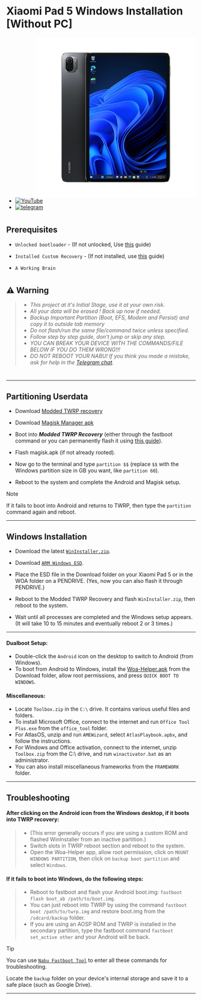 # Xiaomi Pad 5 Windows Installation [Without PC]
<img align="right" src="nabu.png" width="425" alt="Windows 11 Running On A Xiaomi Pad 5">

- [![YouTube](https://github.com/Kumar-Jy/Windows-in-PocoF1-Without-PC/assets/20044626/3abc8b52-c5c6-4495-b623-d1312195d639)](https://youtu.be/57yx5eoBu5U)
- [![telegram](https://img.shields.io/badge/chat-telegram-brightgreen.svg?logo=telegram&style=flat-square)](https://t.me/WinInstaller)
#

## Prerequisites
- ```Unlocked bootloader``` - (If not unlocked, Use [this](https://github.com/erdilS/Port-Windows-11-Xiaomi-Pad-5/blob/main/guide/English/unlock-bootloader-en.md) guide)

- `Installed Custom Recovery` - (If not installed, use [this](TWRPInstallation.md) guide)

-  ```A Working Brain```
#

## ⚠️ Warning
> - _This project at it's Initial Stage, use it at your own risk._
> - _All your data will be erased ! Back up now if needed._
> - _Backup Important Partition (Boot, EFS, Modem and Persist) and copy it to outside tab memory_
> - _Do not flash/run the same file/command twice unless specified._
> - _Follow step by step guide, don't jump or skip any step._
> - _YOU CAN BREAK YOUR DEVICE WITH THE COMMANDS/FILE BELOW IF YOU DO THEM WRONG!!!_
> - _DO NOT REBOOT YOUR NABU! If you think you made a mistake, ask for help in the [Telegram chat](https://t.me/WinInstaller)._
#

---

## Partitioning Userdata
- Download [Modded TWRP recovery](https://github.com/Kumar-Jy/Windows-in-NABU-Without-PC/releases/tag/Modded-TWRP-Recovery)
  
- Download [Magisk Manager apk](https://github.com/topjohnwu/Magisk/releases)
  
- Boot into _**Modded TWRP Recovery**_ (either through the fastboot command or you can permanently flash it using [this guide](https://github.com/Kumar-Jy/Windows-in-NABU-Without-PC/blob/main/guide/TWRPInstallation.md)).

- Flash magisk.apk (if not already rooted).

- Now go to the terminal and type `partition $$` (replace `$$` with the Windows partition size in GB you want, like `partition 60`).
 
- Reboot to the system and complete the Android and Magisk setup.
  
> [!NOTE]
> If it fails to boot into Android and returns to TWRP, then type the `partition` command again and reboot.

---

## Windows Installation

- Download the latest [`WinInstaller.zip`](https://github.com/Kumar-Jy/Windows-in-NABU-Without-PC/releases/tag/Nabu-WinInstaller).
  
- Download [`ARM Windows ESD`](https://arkt-7.github.io/woawin/).

- Place the ESD file in the Download folder on your Xiaomi Pad 5 or in the WOA folder on a PENDRIVE. (Yes, now you can also flash it through PENDRIVE.)
  
- Reboot to the Modded TWRP Recovery and flash `WinInstaller.zip`, then reboot to the system.
  
- Wait until all processes are completed and the Windows setup appears. (It will take 10 to 15 minutes and eventually reboot 2 or 3 times.)

---

#### Dualboot Setup:
- Double-click the `Android` icon on the desktop to switch to Android (from Windows).
- To boot from Android to Windows, install the [Woa-Helper.apk](https://github.com/n00b69/woa-helper/releases/tag/AP) from the Download folder, allow root permissions, and press `QUICK BOOT TO WINDOWS`.

#### Miscellaneous:
- Locate `Toolbox.zip` in the `C:\` drive. It contains various useful files and folders.
- To install Microsoft Office, connect to the internet and run `Office Tool Plus.exe` from the `office_tool` folder.
- For AtlasOS, unzip and run `AMEWizard`, select `AtlasPlaybook.apbx`, and follow the instructions.
- For Windows and Office activation, connect to the internet, unzip `Toolbox.zip` from the C:\ drive, and run `winactivator.bat` as an administrator.
- You can also install miscellaneous frameworks from the `FRAMEWORK` folder.

---

## Troubleshooting

#### After clicking on the Android icon from the Windows desktop, if it boots into TWRP recovery:
> - (This error generally occurs if you are using a custom ROM and flashed WinInstaller from an inactive partition.)
> - Switch slots in TWRP reboot section and reboot to the system.
> - Open the Woa-Helper app, allow root permission, click on `MOUNT WINDOWS PARTITION`, then click on `backup boot partition` and select `Windows`.

#### If it fails to boot into Windows, do the following steps:
> - Reboot to fastboot and flash your Android boot.img: `fastboot flash boot_ab /path/to/boot.img`.
> - You can just reboot into TWRP by using the command `fastboot boot /path/to/twrp.img` and restore boot.img from the `/sdcard/backup` folder.
> - If you are using an AOSP ROM and TWRP is installed in the secondary partition, type the fastboot command `fastboot set_active other` and your Android will be back.

> [!TIP]
> You can use [`Nabu Fastboot Tool`](https://arkt-7.github.io/nabu/) to enter all these commands for troubleshooting.
> 
> Locate the `backup` folder on your device's internal storage and save it to a safe place (such as Google Drive).

---

